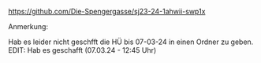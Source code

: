 https://github.com/Die-Spengergasse/sj23-24-1ahwii-swp1x


Anmerkung:

Hab es leider nicht geschfft die HÜ bis 07-03-24 in einen Ordner zu geben. 
EDIT: Hab es geschafft (07.03.24  -  12:45 Uhr)

